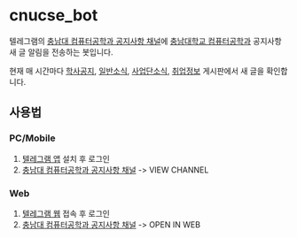 # cnucse_bot
텔레그램의 [충남대 컴퓨터공학과 공지사항 채널](https://t.me/cnucse)에 [충남대학교 컴퓨터공학과](http://computer.cnu.ac.kr/) 공지사항 새 글 알림을 전송하는 봇입니다.

현재 매 시간마다 [학사공지](http://computer.cnu.ac.kr/index.php?mid=notice), [일반소식](http://computer.cnu.ac.kr/index.php?mid=gnotice), [사업단소식](http://computer.cnu.ac.kr/index.php?mid=saccord), [취업정보](http://computer.cnu.ac.kr/index.php?mid=job) 게시판에서 새 글을 확인합니다.

## 사용법
### PC/Mobile
1. [텔레그램 앱](https://telegram.org/apps) 설치 후 로그인
2. [충남대 컴퓨터공학과 공지사항 채널](https://t.me/cnucse) -> VIEW CHANNEL

### Web
1. [텔레그램 웹](https://web.telegram.org/) 접속 후 로그인
2. [충남대 컴퓨터공학과 공지사항 채널](https://t.me/cnucse) -> OPEN IN WEB
